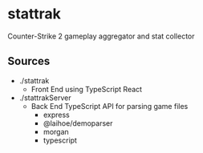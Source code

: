 
# stattrak

Counter-Strike 2 gameplay aggregator and stat collector

## Sources

- ./stattrak
    - Front End using TypeScript React
- ./stattrakServer
    - Back End TypeScript API for parsing game files
        - express
	    - @laihoe/demoparser
	    - morgan
	    - typescript
